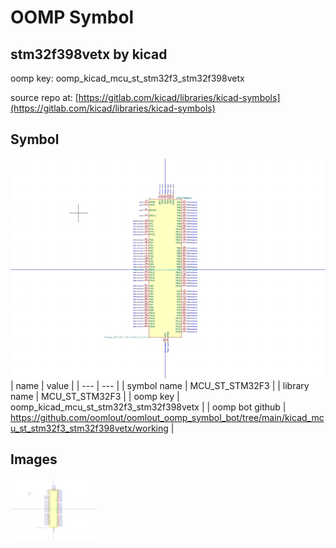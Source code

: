 # OOMP Symbol  
## stm32f398vetx  by kicad  
  
oomp key: oomp_kicad_mcu_st_stm32f3_stm32f398vetx  
  
source repo at: [https://gitlab.com/kicad/libraries/kicad-symbols](https://gitlab.com/kicad/libraries/kicad-symbols)  
## Symbol  
  
[![working.png](working_600.png)](working.png)  
| name | value | 
| --- | --- | 
| symbol name | MCU_ST_STM32F3 | 
| library name | MCU_ST_STM32F3 | 
| oomp key | oomp_kicad_mcu_st_stm32f3_stm32f398vetx | 
| oomp bot github | https://github.com/oomlout/oomlout_oomp_symbol_bot/tree/main/kicad_mcu_st_stm32f3_stm32f398vetx/working | 
## Images  
  
[![working.png](working_140.png)](working.png)  
